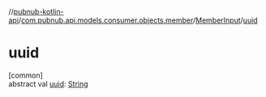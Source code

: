 //[pubnub-kotlin-api](../../../index.md)/[com.pubnub.api.models.consumer.objects.member](../index.md)/[MemberInput](index.md)/[uuid](uuid.md)

# uuid

[common]\
abstract val [uuid](uuid.md): [String](https://kotlinlang.org/api/core/kotlin-stdlib/kotlin/-string/index.html)
